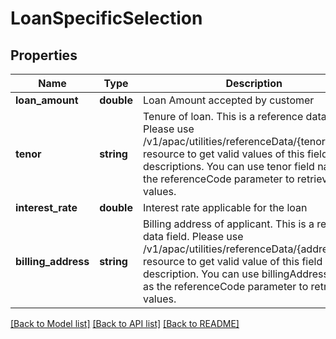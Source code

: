 # LoanSpecificSelection

## Properties
Name | Type | Description | Notes
------------ | ------------- | ------------- | -------------
**loan_amount** | **double** | Loan Amount accepted by customer | 
**tenor** | **string** | Tenure of loan. This is a reference data field. Please use /v1/apac/utilities/referenceData/{tenor} resource to get valid values of this field with descriptions. You can use tenor field name as the referenceCode parameter to retrieve the values. | 
**interest_rate** | **double** | Interest rate applicable for the loan | 
**billing_address** | **string** | Billing address of applicant. This is a reference data field. Please use /v1/apac/utilities/referenceData/{addressType} resource to get valid value of this field with description. You can use billingAddress field as the referenceCode parameter to retrieve the values. | [optional] 

[[Back to Model list]](../../README.md#documentation-for-models) [[Back to API list]](../../README.md#documentation-for-api-endpoints) [[Back to README]](../../README.md)

